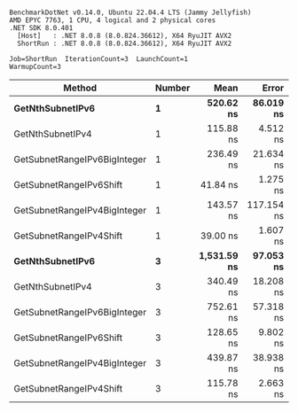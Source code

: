 ```

BenchmarkDotNet v0.14.0, Ubuntu 22.04.4 LTS (Jammy Jellyfish)
AMD EPYC 7763, 1 CPU, 4 logical and 2 physical cores
.NET SDK 8.0.401
  [Host]   : .NET 8.0.8 (8.0.824.36612), X64 RyuJIT AVX2
  ShortRun : .NET 8.0.8 (8.0.824.36612), X64 RyuJIT AVX2

Job=ShortRun  IterationCount=3  LaunchCount=1  
WarmupCount=3  

```
| Method                       | Number | Mean        | Error      | StdDev   | Min         | Max         | Gen0   | Allocated |
|----------------------------- |------- |------------:|-----------:|---------:|------------:|------------:|-------:|----------:|
| **GetNthSubnetIPv6**             | **1**      |   **520.62 ns** |  **86.019 ns** | **4.715 ns** |   **517.37 ns** |   **526.03 ns** | **0.0076** |     **696 B** |
| GetNthSubnetIPv4             | 1      |   115.88 ns |   4.512 ns | 0.247 ns |   115.61 ns |   116.09 ns | 0.0019 |     160 B |
| GetSubnetRangeIPv6BigInteger | 1      |   236.49 ns |  21.634 ns | 1.186 ns |   235.44 ns |   237.78 ns | 0.0048 |     432 B |
| GetSubnetRangeIPv6Shift      | 1      |    41.84 ns |   1.275 ns | 0.070 ns |    41.79 ns |    41.92 ns | 0.0019 |     160 B |
| GetSubnetRangeIPv4BigInteger | 1      |   143.57 ns | 117.154 ns | 6.422 ns |   139.72 ns |   150.99 ns | 0.0024 |     208 B |
| GetSubnetRangeIPv4Shift      | 1      |    39.00 ns |   1.607 ns | 0.088 ns |    38.90 ns |    39.07 ns | 0.0021 |     176 B |
| **GetNthSubnetIPv6**             | **3**      | **1,531.59 ns** |  **97.053 ns** | **5.320 ns** | **1,526.29 ns** | **1,536.93 ns** | **0.0248** |    **2168 B** |
| GetNthSubnetIPv4             | 3      |   340.49 ns |  18.208 ns | 0.998 ns |   339.37 ns |   341.27 ns | 0.0057 |     480 B |
| GetSubnetRangeIPv6BigInteger | 3      |   752.61 ns |  57.318 ns | 3.142 ns |   749.15 ns |   755.28 ns | 0.0153 |    1296 B |
| GetSubnetRangeIPv6Shift      | 3      |   128.65 ns |   9.802 ns | 0.537 ns |   128.25 ns |   129.26 ns | 0.0057 |     480 B |
| GetSubnetRangeIPv4BigInteger | 3      |   439.87 ns |  38.938 ns | 2.134 ns |   437.87 ns |   442.12 ns | 0.0072 |     624 B |
| GetSubnetRangeIPv4Shift      | 3      |   115.78 ns |   2.663 ns | 0.146 ns |   115.61 ns |   115.87 ns | 0.0062 |     528 B |
